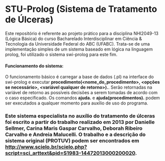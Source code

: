 # STU-Prolog (Sistema de Tratamento de Úlceras)
Este repositório é referente ao projeto prático para a disciplina NHI2049-13 (Lógica Básica) do curso Bacharelado Interdisciplinar em Ciência & Tecnologia da Universidade Federal do ABC (UFABC). Trata-se de uma implementação simples de um sistema baseado em lógica na linguagem prolog, foi utilizado o sistema swi-prolog para este fim.   
#### Funcionamento do sistema:  
O funcionamento básico é carregar a base de dados (.pl) na interface do swi-prolog e executar **procedimento(<nome_do_procedimento>, <opções se necessário>, <variável qualquer de retorno>).**. Serão retornadas na variável de retorno as possíveis decisões a serem tomadas de acordo com o caso especificado. Os comandos **ajuda.** e **ajuda(procedimentos).** podem ser executados a qualquer momento para auxílio de uso do programa.  
### Este sistema especialista no auxílio do tratamento de úlceras foi escrito a partir do trabalho realizado em 2013 por Danielle Sellmer, Carina Maris Gaspar Carvalho, Deborah Ribeiro Carvalho e Andreia Malucelli. O trabalho e a descrição do sistema original (PROTUV) podem ser encontrados em http://www.scielo.br/scielo.php?script=sci_arttext&pid=S1983-14472013000200020.
